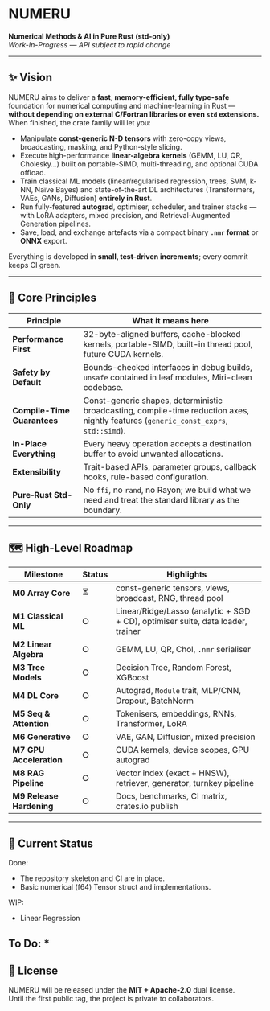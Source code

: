 # NUMERU

**Numerical Methods & AI in Pure Rust (std-only)**  
_Work-In-Progress — API subject to rapid change_

---

## ✨ Vision

NUMERU aims to deliver a **fast, memory-efficient, fully type-safe** foundation for numerical computing and machine-learning in Rust — **without depending on external C/Fortran libraries or even `std` extensions.**  
When finished, the crate family will let you:

* Manipulate **const-generic N-D tensors** with zero-copy views, broadcasting, masking, and Python-style slicing.
* Execute high-performance **linear-algebra kernels** (GEMM, LU, QR, Cholesky…) built on portable-SIMD, multi-threading, and optional CUDA offload.
* Train classical ML models (linear/regularised regression, trees, SVM, k-NN, Naïve Bayes) and state-of-the-art DL architectures (Transformers, VAEs, GANs, Diffusion) **entirely in Rust**.
* Run fully-featured **autograd**, optimiser, scheduler, and trainer stacks — with LoRA adapters, mixed precision, and Retrieval-Augmented Generation pipelines.
* Save, load, and exchange artefacts via a compact binary **`.nmr` format** or **ONNX** export.

Everything is developed in **small, test-driven increments**; every commit keeps CI green.

---

## 🔩 Core Principles

| Principle | What it means here |
|-----------|-------------------|
| **Performance First** | 32-byte-aligned buffers, cache-blocked kernels, portable-SIMD, built-in thread pool, future CUDA kernels. |
| **Safety by Default** | Bounds-checked interfaces in debug builds, `unsafe` contained in leaf modules, Miri-clean codebase. |
| **Compile-Time Guarantees** | Const-generic shapes, deterministic broadcasting, compile-time reduction axes, nightly features (`generic_const_exprs`, `std::simd`). |
| **In-Place Everything** | Every heavy operation accepts a destination buffer to avoid unwanted allocations. |
| **Extensibility** | Trait-based APIs, parameter groups, callback hooks, rule-based configuration. |
| **Pure‐Rust Std-Only** | No `ffi`, no `rand`, no Rayon; we build what we need and treat the standard library as the boundary. |

---

## 🗺️ High-Level Roadmap

| Milestone | Status | Highlights |
|-----------|--------|------------|
| **M0 Array Core** | ⏳ | const-generic tensors, views, broadcast, RNG, thread pool |
| **M1 Classical ML** | ⭘ | Linear/Ridge/Lasso (analytic + SGD + CD), optimiser suite, data loader, trainer |
| **M2 Linear Algebra** | ⭘ | GEMM, LU, QR, Chol, `.nmr` serialiser |
| **M3 Tree Models** | ⭘ | Decision Tree, Random Forest, XGBoost |
| **M4 DL Core** | ⭘ | Autograd, `Module` trait, MLP/CNN, Dropout, BatchNorm |
| **M5 Seq & Attention** | ⭘ | Tokenisers, embeddings, RNNs, Transformer, LoRA |
| **M6 Generative** | ⭘ | VAE, GAN, Diffusion, mixed precision |
| **M7 GPU Acceleration** | ⭘ | CUDA kernels, device scopes, GPU autograd |
| **M8 RAG Pipeline** | ⭘ | Vector index (exact + HNSW), retriever, generator, turnkey pipeline |
| **M9 Release Hardening** | ⭘ | Docs, benchmarks, CI matrix, crates.io publish |

---

## 🚧 Current Status

Done: 
* The repository skeleton and CI are in place.  
* Basic numerical (f64) Tensor struct and implementations.

WIP:
* Linear Regression

To Do:
* 
---

## 📜 License

NUMERU will be released under the **MIT + Apache-2.0** dual license.  
Until the first public tag, the project is private to collaborators.